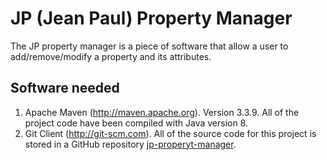 # JP (Jean Paul) Property Manager

The JP property manager is a piece of software that allow a user to add/remove/modify a property and its attributes.

## Software needed
1.	Apache Maven (http://maven.apache.org). Version 3.3.9. All of the project code have been compiled with Java version 8.
2.	Git Client (http://git-scm.com). All of the source code for this project is stored in a GitHub repository [jp-properyt-manager](https://github.com/dmrlvnt/jp-property-manager.git). 
